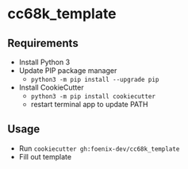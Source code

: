 # cc68k_template

## Requirements
- Install Python 3
- Update PIP package manager
  - `python3 -m pip install --upgrade pip`
- Install CookieCutter
  - `python3 -m pip install cookiecutter`
  - restart terminal app to update PATH
  
## Usage
- Run `cookiecutter gh:foenix-dev/cc68k_template`
- Fill out template
